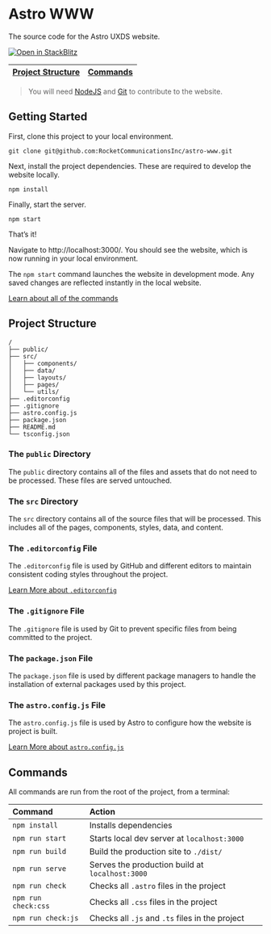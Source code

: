 # Astro WWW

The source code for the Astro UXDS website.

[![Open in StackBlitz][open-img]][open-url]

| [Project Structure](#project-structure) | [Commands](#commands) |
| --- | --- |

> You will need [NodeJS](https://nodejs.org/en/) and [Git](https://docs.github.com/en/get-started/quickstart/set-up-git) to contribute to the website.

## Getting Started

First, clone this project to your local environment.

```shell
git clone git@github.com:RocketCommunicationsInc/astro-www.git
```

Next, install the project dependencies. These are required to develop the website locally.

```shell
npm install
```

Finally, start the server.

```shell
npm start
```

That’s it!

Navigate to http://localhost:3000/. You should see the website, which is now running in your local environment.

The `npm start` command launches the website in development mode. Any saved changes are reflected instantly in the local website.

[Learn about all of the commands](#commands)

## Project Structure

```
/
├── public/
├── src/
│   ├── components/
│   ├── data/
│   ├── layouts/
│   ├── pages/
│   └── utils/
├── .editorconfig
├── .gitignore
├── astro.config.js
├── package.json
├── README.md
└── tsconfig.json
```

### The `public` Directory

The `public` directory contains all of the files and assets that do not need to be processed. These files are served untouched.

### The `src` Directory

The `src` directory contains all of the source files that will be processed. This includes all of the pages, components, styles, data, and content.

### The `.editorconfig` File

The `.editorconfig` file is used by GitHub and different editors to maintain consistent coding styles throughout the project.

[Learn More about `.editorconfig`](https://editorconfig.org)

### The `.gitignore` File

The `.gitignore` file is used by Git to prevent specific files from being committed to the project.

### The `package.json` File

The `package.json` file is used by different package managers to handle the installation of external packages used by this project.

### The `astro.config.js` File

The `astro.config.js` file is used by Astro to configure how the website is project is built.

[Learn More about `astro.config.js`](https://docs.astro.build/en/guides/configuring-astro/)

## Commands

All commands are run from the root of the project, from a terminal:

| Command             | Action                                          |
|:--------------------|:------------------------------------------------|
| `npm install`       | Installs dependencies                           |
| `npm run start`     | Starts local dev server at `localhost:3000`     |
| `npm run build`     | Build the production site to `./dist/`          |
| `npm run serve`     | Serves the production build at `localhost:3000` |
| `npm run check`     | Checks all `.astro` files in the project        |
| `npm run check:css` | Checks all `.css` files in the project          |
| `npm run check:js`  | Checks all `.js` and `.ts` files in the project |

[open-img]: https://developer.stackblitz.com/img/open_in_stackblitz.svg
[open-url]: https://stackblitz.com/github/RocketCommunicationsInc/astro-www
